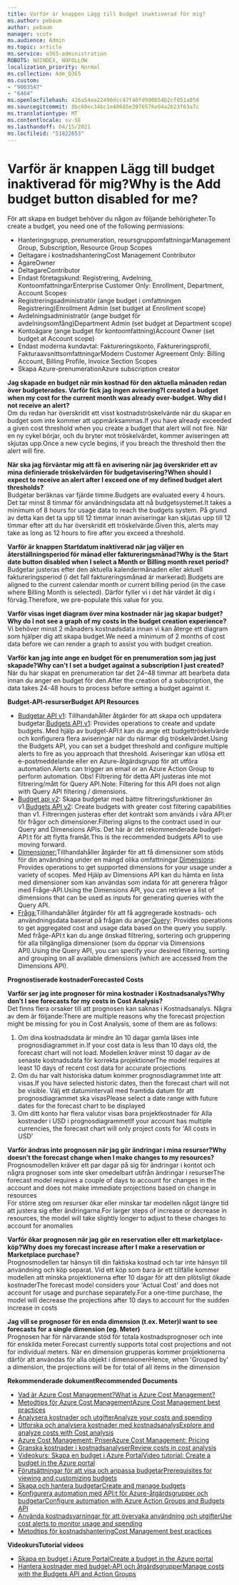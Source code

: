 ```yaml
---
title: Varför är knappen Lägg till budget inaktiverad för mig?
ms.author: pebaum
author: pebaum
manager: scotv
ms.audience: Admin
ms.topic: article
ms.service: o365-administration
ROBOTS: NOINDEX, NOFOLLOW
localization_priority: Normal
ms.collection: Adm_O365
ms.custom:
- "9003547"
- "6464"
ms.openlocfilehash: 426a54ea22490dcc47f40fd990654b2cf051a058
ms.sourcegitcommit: 8bc60ec34bc1e40685e3976576e04a2623f63a7c
ms.translationtype: MT
ms.contentlocale: sv-SE
ms.lasthandoff: 04/15/2021
ms.locfileid: "51822653"
---
```

# <a name="why-is-the-add-budget-button-disabled-for-me"></a><span data-ttu-id="55b45-102">Varför är knappen Lägg till budget inaktiverad för mig?</span><span class="sxs-lookup"><span data-stu-id="55b45-102">Why is the Add budget button disabled for me?</span></span>

<span data-ttu-id="55b45-103">För att skapa en budget behöver du någon av följande behörigheter:</span><span class="sxs-lookup"><span data-stu-id="55b45-103">To create a budget, you need one of the following permissions:</span></span>

- <span data-ttu-id="55b45-104">Hanteringsgrupp, prenumeration, resursgruppomfattningar</span><span class="sxs-lookup"><span data-stu-id="55b45-104">Management Group, Subscription, Resource Group Scopes</span></span>
- <span data-ttu-id="55b45-105">Deltagare i kostnadshantering</span><span class="sxs-lookup"><span data-stu-id="55b45-105">Cost Management Contributor</span></span>
- <span data-ttu-id="55b45-106">Ägare</span><span class="sxs-lookup"><span data-stu-id="55b45-106">Owner</span></span>
- <span data-ttu-id="55b45-107">Deltagare</span><span class="sxs-lookup"><span data-stu-id="55b45-107">Contributor</span></span>
- <span data-ttu-id="55b45-108">Endast företagskund: Registrering, Avdelning, Kontoomfattningar</span><span class="sxs-lookup"><span data-stu-id="55b45-108">Enterprise Customer Only: Enrollment, Department, Account Scopes</span></span>
- <span data-ttu-id="55b45-109">Registreringsadministratör (ange budget i omfattningen Registrering)</span><span class="sxs-lookup"><span data-stu-id="55b45-109">Enrollment Admin (set budget at Enrollment scope)</span></span>
- <span data-ttu-id="55b45-110">Avdelningsadministratör (ange budget för avdelningsomfång)</span><span class="sxs-lookup"><span data-stu-id="55b45-110">Department Admin (set budget at Department scope)</span></span>
- <span data-ttu-id="55b45-111">Kontoägare (ange budget för kontoomfattning)</span><span class="sxs-lookup"><span data-stu-id="55b45-111">Account Owner (set budget at Account scope)</span></span>
- <span data-ttu-id="55b45-112">Endast moderna kundavtal: Faktureringskonto, Faktureringsprofil, Fakturaavsnittsomfattningar</span><span class="sxs-lookup"><span data-stu-id="55b45-112">Modern Customer Agreement Only: Billing Account, Billing Profile, Invoice Section Scopes</span></span>
- <span data-ttu-id="55b45-113">Skapa Azure-prenumeration</span><span class="sxs-lookup"><span data-stu-id="55b45-113">Azure subscription creator</span></span>

<span data-ttu-id="55b45-114">**Jag skapade en budget när min kostnad för den aktuella månaden redan över budgeterades. Varför fick jag ingen avisering?**</span><span class="sxs-lookup"><span data-stu-id="55b45-114">**I created a budget when my cost for the current month was already over-budget. Why did I not receive an alert?**</span></span>  
<span data-ttu-id="55b45-115">Om du redan har överskridit ett visst kostnadströskelvärde när du skapar en budget som inte kommer att uppmärksammas.</span><span class="sxs-lookup"><span data-stu-id="55b45-115">If you have already exceeded a given cost threshold when you create a budget that alert will not fire.</span></span> <span data-ttu-id="55b45-116">När en ny cykel börjar, och du bryter mot tröskelvärdet, kommer aviseringen att skjutas upp.</span><span class="sxs-lookup"><span data-stu-id="55b45-116">Once a new cycle begins, if you breach the threshold then the alert will fire.</span></span>

<span data-ttu-id="55b45-117">**När ska jag förväntar mig att få en avisering när jag överskrider ett av mina definierade tröskelvärden för budgetavisering?**</span><span class="sxs-lookup"><span data-stu-id="55b45-117">**When should I expect to receive an alert after I exceed one of my defined budget alert thresholds?**</span></span>  
<span data-ttu-id="55b45-118">Budgetar beräknas var fjärde timme.</span><span class="sxs-lookup"><span data-stu-id="55b45-118">Budgets are evaluated every 4 hours.</span></span> <span data-ttu-id="55b45-119">Det tar minst 8 timmar för användningsdata att nå budgetsystemet.</span><span class="sxs-lookup"><span data-stu-id="55b45-119">It takes a minimum of 8 hours for usage data to reach the budgets system.</span></span> <span data-ttu-id="55b45-120">På grund av detta kan det ta upp till 12 timmar innan aviseringar kan skjutas upp till 12 timmar efter att du har överskridit ett tröskelvärde.</span><span class="sxs-lookup"><span data-stu-id="55b45-120">Given this, alerts may take as long as 12 hours to fire after you exceed a threshold.</span></span>

<span data-ttu-id="55b45-121">**Varför är knappen Startdatum inaktiverad när jag väljer en återställningsperiod för månad eller faktureringsmånad?**</span><span class="sxs-lookup"><span data-stu-id="55b45-121">**Why is the Start date button disabled when I select a Month or Billing month reset period?**</span></span>  
<span data-ttu-id="55b45-122">Budgetar justeras efter den aktuella kalendermånaden eller aktuell faktureringsperiod (i det fall faktureringsmånad är markerad).</span><span class="sxs-lookup"><span data-stu-id="55b45-122">Budgets are aligned to the current calendar month or current billing period (in the case where Billing Month is selected).</span></span> <span data-ttu-id="55b45-123">Därför fyller vi i det här värdet åt dig i förväg.</span><span class="sxs-lookup"><span data-stu-id="55b45-123">Therefore, we pre-populate this value for you.</span></span>

<span data-ttu-id="55b45-124">**Varför visas inget diagram över mina kostnader när jag skapar budget?**</span><span class="sxs-lookup"><span data-stu-id="55b45-124">**Why do I not see a graph of my costs in the budget creation experience?**</span></span>  
<span data-ttu-id="55b45-125">Vi behöver minst 2 månaders kostnadsdata innan vi kan återge ett diagram som hjälper dig att skapa budget.</span><span class="sxs-lookup"><span data-stu-id="55b45-125">We need a minimum of 2 months of cost data before we can render a graph to assist you with budget creation.</span></span>

<span data-ttu-id="55b45-126">**Varför kan jag inte ange en budget för en prenumeration som jag just skapade?**</span><span class="sxs-lookup"><span data-stu-id="55b45-126">**Why can't I set a budget against a subscription I just created?**</span></span>  
<span data-ttu-id="55b45-127">När du har skapat en prenumeration tar det 24–48 timmar att bearbeta data innan du anger en budget för den.</span><span class="sxs-lookup"><span data-stu-id="55b45-127">After the creation of a subscription, the data takes 24-48 hours to process before setting a budget against it.</span></span>

<span data-ttu-id="55b45-128">**Budget-API-resurser**</span><span class="sxs-lookup"><span data-stu-id="55b45-128">**Budget API Resources**</span></span>

- <span data-ttu-id="55b45-129">[Budgetar API v1](https://docs.microsoft.com/rest/api/consumption/budgets?WT.mc_id=Portal-Microsoft_Azure_Support): Tillhandahåller åtgärder för att skapa och uppdatera budgetar.</span><span class="sxs-lookup"><span data-stu-id="55b45-129">[Budgets API v1](https://docs.microsoft.com/rest/api/consumption/budgets?WT.mc_id=Portal-Microsoft_Azure_Support): Provides operations to create and update budgets.</span></span> <span data-ttu-id="55b45-130">Med hjälp av budget-API:t kan du ange ett budgettröskelvärde och konfigurera flera aviseringar när du närmar dig tröskelvärdet.</span><span class="sxs-lookup"><span data-stu-id="55b45-130">Using the Budgets API, you can set a budget threshold and configure multiple alerts to fire as you approach that threshold.</span></span> <span data-ttu-id="55b45-131">Aviseringar kan utlösa ett e-postmeddelande eller en Azure-åtgärdsgrupp för att utföra automation.</span><span class="sxs-lookup"><span data-stu-id="55b45-131">Alerts can trigger an email or an Azure Action Group to perform automation.</span></span> <span data-ttu-id="55b45-132">Obs! Filtrering för detta API justeras inte mot filtrering/mått för Query API.</span><span class="sxs-lookup"><span data-stu-id="55b45-132">Note: Filtering for this API does not align with Query API filtering / dimensions.</span></span>
- <span data-ttu-id="55b45-133">[Budget api v2](https://github.com/Azure/azure-rest-api-specs/blob/master/specification/cost-management/resource-manager/Microsoft.CostManagement/preview/2019-04-01-preview/examples/CreateOrUpdateBudget.json): Skapa budgetar med bättre filtreringsfunktioner än v1.</span><span class="sxs-lookup"><span data-stu-id="55b45-133">[Budgets API v2](https://github.com/Azure/azure-rest-api-specs/blob/master/specification/cost-management/resource-manager/Microsoft.CostManagement/preview/2019-04-01-preview/examples/CreateOrUpdateBudget.json): Create budgets with greater cost filtering capabilities than v1.</span></span> <span data-ttu-id="55b45-134">Filtreringen justeras efter det kontrakt som används i våra API:er för frågor och dimensioner.</span><span class="sxs-lookup"><span data-stu-id="55b45-134">Filtering aligns to the contract used in our Query and Dimensions APIs.</span></span> <span data-ttu-id="55b45-135">Det här är det rekommenderade budget-API:t för att flytta framåt.</span><span class="sxs-lookup"><span data-stu-id="55b45-135">This is the recommended budgets API to use moving forward.</span></span>
- <span data-ttu-id="55b45-136">[Dimensioner:](https://docs.microsoft.com/rest/api/cost-management/dimensions?WT.mc_id=Portal-Microsoft_Azure_Support)Tillhandahåller åtgärder för att få dimensioner som stöds för din användning under en mängd olika omfattningar.</span><span class="sxs-lookup"><span data-stu-id="55b45-136">[Dimensions](https://docs.microsoft.com/rest/api/cost-management/dimensions?WT.mc_id=Portal-Microsoft_Azure_Support): Provides operations to get supported dimensions for your usage under a variety of scopes.</span></span> <span data-ttu-id="55b45-137">Med Hjälp av Dimensions API kan du hämta en lista med dimensioner som kan användas som indata för att generera frågor med Fråge-API.</span><span class="sxs-lookup"><span data-stu-id="55b45-137">Using the Dimensions API, you can retrieve a list of dimensions that can be used as inputs for generating queries with the Query API.</span></span>
- <span data-ttu-id="55b45-138">[Fråga:](https://docs.microsoft.com/rest/api/cost-management/query?WT.mc_id=Portal-Microsoft_Azure_Support)Tillhandahåller åtgärder för att få aggregerade kostnads- och användningsdata baserat på frågan du anger.</span><span class="sxs-lookup"><span data-stu-id="55b45-138">[Query](https://docs.microsoft.com/rest/api/cost-management/query?WT.mc_id=Portal-Microsoft_Azure_Support): Provides operations to get aggregated cost and usage data based on the query you supply.</span></span> <span data-ttu-id="55b45-139">Med fråge-API:t kan du ange önskad filtrering, sortering och gruppering för alla tillgängliga dimensioner (som du öppnar via Dimensions API).</span><span class="sxs-lookup"><span data-stu-id="55b45-139">Using the Query API, you can specify your desired filtering, sorting and grouping on all available dimensions (which are accessed from the Dimensions API).</span></span>

<span data-ttu-id="55b45-140">**Prognostiserade kostnader**</span><span class="sxs-lookup"><span data-stu-id="55b45-140">**Forecasted Costs**</span></span>

<span data-ttu-id="55b45-141">**Varför ser jag inte prognoser för mina kostnader i Kostnadsanalys?**</span><span class="sxs-lookup"><span data-stu-id="55b45-141">**Why don’t I see forecasts for my costs in Cost Analysis?**</span></span>  
<span data-ttu-id="55b45-142">Det finns flera orsaker till att prognosen kan saknas i Kostnadsanalys. Några av dem är följande:</span><span class="sxs-lookup"><span data-stu-id="55b45-142">There are multiple reasons why the forecast projection might be missing for you in Cost Analysis, some of them are as follows:</span></span>

1. <span data-ttu-id="55b45-143">Om dina kostnadsdata är mindre än 10 dagar gamla läses inte prognosdiagrammet in.</span><span class="sxs-lookup"><span data-stu-id="55b45-143">If your cost data is less than 10 days old, the forecast chart will not load.</span></span> <span data-ttu-id="55b45-144">Modellen kräver minst 10 dagar av de senaste kostnadsdata för korrekta projektioner</span><span class="sxs-lookup"><span data-stu-id="55b45-144">The model requires at least 10 days of recent cost data for accurate projections</span></span>
2. <span data-ttu-id="55b45-145">Om du har valt historiska datum kommer prognosdiagrammet inte att visas.</span><span class="sxs-lookup"><span data-stu-id="55b45-145">If you have selected historic dates, then the forecast chart will not be visible.</span></span> <span data-ttu-id="55b45-146">Välj ett datumintervall med framtida datum för att prognosdiagrammet ska visas</span><span class="sxs-lookup"><span data-stu-id="55b45-146">Please select a date range with future dates for the forecast chart to be displayed</span></span>
3. <span data-ttu-id="55b45-147">Om ditt konto har flera valutor visas bara projektkostnader för Alla kostnader i USD i prognosdiagrammet</span><span class="sxs-lookup"><span data-stu-id="55b45-147">If your account has multiple currencies, the forecast chart will only project costs for 'All costs in USD'</span></span>

<span data-ttu-id="55b45-148">**Varför ändras inte prognosen när jag gör ändringar i mina resurser?**</span><span class="sxs-lookup"><span data-stu-id="55b45-148">**Why doesn’t the forecast change when I make changes to my resources?**</span></span>  
<span data-ttu-id="55b45-149">Prognosmodellen kräver ett par dagar på sig för ändringar i kontot och några prognoser som inte sker omedelbart utifrån ändringar i resurser</span><span class="sxs-lookup"><span data-stu-id="55b45-149">The forecast model requires a couple of days to account for changes in the account and does not make immediate projections based on change in resources</span></span>  
<span data-ttu-id="55b45-150">För större steg om resurser ökar eller minskar tar modellen något längre tid att justera sig efter ändringarna.</span><span class="sxs-lookup"><span data-stu-id="55b45-150">For larger steps of increase or decrease in resources, the model will take slightly longer to adjust to these changes to account for anomalies</span></span>

<span data-ttu-id="55b45-151">**Varför ökar prognosen när jag gör en reservation eller ett marketplace-köp?**</span><span class="sxs-lookup"><span data-stu-id="55b45-151">**Why does my forecast increase after I make a reservation or Marketplace purchase?**</span></span>  
<span data-ttu-id="55b45-152">Prognosmodellen tar hänsyn till din faktiska kostnad och tar inte hänsyn till användning och köp separat. Vid ett köp som bara är ett tillfälle kommer modellen att minska projektionerna efter 10 dagar för att den plötsligt ökade kostnader</span><span class="sxs-lookup"><span data-stu-id="55b45-152">The forecast model considers your 'Actual Cost' and does not account for usage and purchase separately.For a one-time purchase, the model will decrease the projections after 10 days to account for the sudden increase in costs</span></span>

<span data-ttu-id="55b45-153">**Jag vill se prognoser för en enda dimension (t.ex. Meter)**</span><span class="sxs-lookup"><span data-stu-id="55b45-153">**I want to see forecasts for a single dimension (eg. Meter)**</span></span>  
<span data-ttu-id="55b45-154">Prognosen har för närvarande stöd för totala kostnadsprognoser och inte för enskilda meter.</span><span class="sxs-lookup"><span data-stu-id="55b45-154">Forecast currently supports total cost projections and not for individual meters.</span></span> <span data-ttu-id="55b45-155">När en dimension grupperas kommer projektionerna därför att användas för alla objekt i dimensionen</span><span class="sxs-lookup"><span data-stu-id="55b45-155">Hence, when 'Grouped by' a dimension, the projections will be for total of all items in the dimension</span></span>

<span data-ttu-id="55b45-156">**Rekommenderade dokument**</span><span class="sxs-lookup"><span data-stu-id="55b45-156">**Recommended Documents**</span></span>

- [<span data-ttu-id="55b45-157">Vad är Azure Cost Management?</span><span class="sxs-lookup"><span data-stu-id="55b45-157">What is Azure Cost Management?</span></span>](https://docs.microsoft.com/azure/cost-management/overview-cost-mgt?WT.mc_id=Portal-Microsoft_Azure_Support)
- [<span data-ttu-id="55b45-158">Metodtips för Azure Cost Management</span><span class="sxs-lookup"><span data-stu-id="55b45-158">Azure Cost Management best practices</span></span>](https://docs.microsoft.com/azure/cost-management/cost-mgt-best-practices?WT.mc_id=Portal-Microsoft_Azure_Support)
- [<span data-ttu-id="55b45-159">Analysera kostnader och utgifter</span><span class="sxs-lookup"><span data-stu-id="55b45-159">Analyze your costs and spending</span></span>](https://docs.microsoft.com/azure/cost-management/quick-acm-cost-analysis?WT.mc_id=Portal-Microsoft_Azure_Support)
- [<span data-ttu-id="55b45-160">Utforska och analysera kostnader med kostnadsanalys</span><span class="sxs-lookup"><span data-stu-id="55b45-160">Explore and analyze costs with Cost analysis</span></span>](https://docs.microsoft.com/azure/cost-management/quick-acm-cost-analysis?WT.mc_id=Portal-Microsoft_Azure_Support)
- [<span data-ttu-id="55b45-161">Azure Cost Management: Priser</span><span class="sxs-lookup"><span data-stu-id="55b45-161">Azure Cost Management: Pricing</span></span>](https://azure.microsoft.com/services/cost-management/#pricing)
- [<span data-ttu-id="55b45-162">Granska kostnader i kostnadsanalyser</span><span class="sxs-lookup"><span data-stu-id="55b45-162">Review costs in cost analysis</span></span>](https://docs.microsoft.com/azure/cost-management-billing/costs/quick-acm-cost-analysis?WT.mc_id=Portal-Microsoft_Azure_Support#review-costs-in-cost-analysis)
- [<span data-ttu-id="55b45-163">Videokurs: Skapa en budget i Azure Portal</span><span class="sxs-lookup"><span data-stu-id="55b45-163">Video tutorial: Create a budget in the Azure portal</span></span>](https://www.youtube.com/watch?v=ExIVG_Gr45A&t=4s)
- [<span data-ttu-id="55b45-164">Förutsättningar för att visa och anpassa budgetar</span><span class="sxs-lookup"><span data-stu-id="55b45-164">Prerequisites for viewing and customizing budgets</span></span>](https://docs.microsoft.com/azure/cost-management-billing/costs/tutorial-acm-create-budgets?WT.mc_id=Portal-Microsoft_Azure_Support#prerequisites)
- [<span data-ttu-id="55b45-165">Skapa och hantera budgetar</span><span class="sxs-lookup"><span data-stu-id="55b45-165">Create and manage budgets</span></span>](https://docs.microsoft.com/azure/cost-management-billing/costs/tutorial-acm-create-budgets?WT.mc_id=Portal-Microsoft_Azure_Support#create-a-budget-in-the-azure-portal)
- [<span data-ttu-id="55b45-166">Konfigurera automation med API:t för Azure-åtgärdsgrupper och budgetar</span><span class="sxs-lookup"><span data-stu-id="55b45-166">Configure automation with Azure Action Groups and Budgets API</span></span>](https://docs.microsoft.com/azure/cost-management/tutorial-acm-create-budgets?WT.mc_id=Portal-Microsoft_Azure_Support#trigger-an-action-group)
- [<span data-ttu-id="55b45-167">Använda kostnadsvarningar för att övervaka användning och utgifter</span><span class="sxs-lookup"><span data-stu-id="55b45-167">Use cost alerts to monitor usage and spending</span></span>](https://docs.microsoft.com/azure/cost-management/cost-mgt-alerts-monitor-usage-spending?WT.mc_id=Portal-Microsoft_Azure_Support)
- [<span data-ttu-id="55b45-168">Metodtips för kostnadshantering</span><span class="sxs-lookup"><span data-stu-id="55b45-168">Cost Management best practices</span></span>](https://docs.microsoft.com/azure/cost-management/cost-mgt-best-practices?WT.mc_id=Portal-Microsoft_Azure_Support)  

<span data-ttu-id="55b45-169">**Videokurs**</span><span class="sxs-lookup"><span data-stu-id="55b45-169">**Tutorial videos**</span></span>

- [<span data-ttu-id="55b45-170">Skapa en budget i Azure Portal</span><span class="sxs-lookup"><span data-stu-id="55b45-170">Create a budget in the Azure portal</span></span>](https://go.microsoft.com/fwlink/?linkid=2146761)
- [<span data-ttu-id="55b45-171">Hantera kostnader med budget-API och åtgärdsgrupper</span><span class="sxs-lookup"><span data-stu-id="55b45-171">Manage costs with the Budgets API and Action Groups</span></span>](https://go.microsoft.com/fwlink/?linkid=2147038)